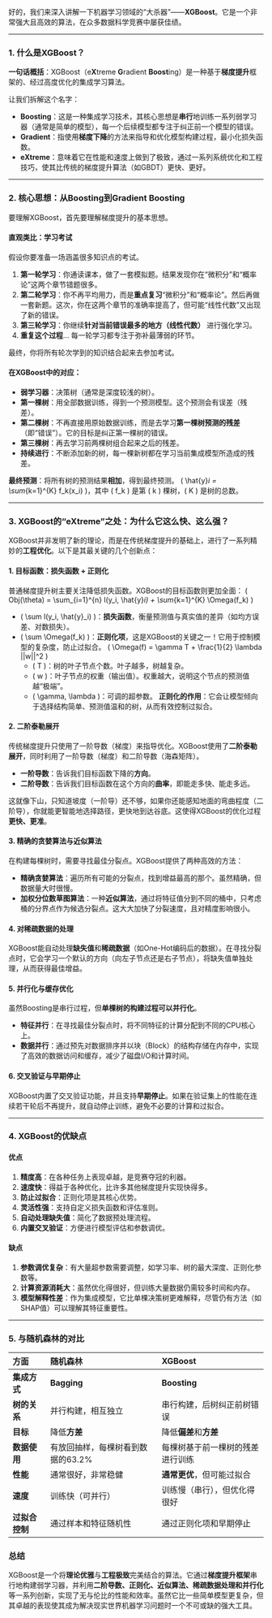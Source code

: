 好的，我们来深入讲解一下机器学习领域的“大杀器”——**XGBoost**。它是一个非常强大且高效的算法，在众多数据科学竞赛中屡获佳绩。

---

### 1. 什么是XGBoost？

**一句话概括**：XGBoost（e**X**treme **G**radient **Boost**ing）是一种基于**梯度提升**框架的、经过高度优化的集成学习算法。

让我们拆解这个名字：
*   **Boosting**：这是一种集成学习技术，其核心思想是**串行**地训练一系列弱学习器（通常是简单的模型），每一个后续模型都专注于纠正前一个模型的错误。
*   **Gradient**：指使用**梯度下降**的方法来指导和优化模型构建过程，最小化损失函数。
*   **eXtreme**：意味着它在性能和速度上做到了极致，通过一系列系统优化和工程技巧，使其比传统的梯度提升算法（如GBDT）更快、更好。

---

### 2. 核心思想：从Boosting到Gradient Boosting

要理解XGBoost，首先要理解梯度提升的基本思想。

#### 直观类比：学习考试

假设你要准备一场涵盖很多知识点的考试。
1.  **第一轮学习**：你通读课本，做了一套模拟题。结果发现你在“微积分”和“概率论”这两个章节错题很多。
2.  **第二轮学习**：你不再平均用力，而是**重点复习**“微积分”和“概率论”。然后再做一套新题。这次，你在这两个章节的准确率提高了，但可能“线性代数”又出现了新的错误。
3.  **第三轮学习**：你继续**针对当前错误最多的地方（线性代数）** 进行强化学习。
4.  **重复这个过程**... 每一轮学习都专注于弥补最薄弱的环节。

最终，你将所有轮次学到的知识结合起来去参加考试。

#### 在XGBoost中的对应：

*   **弱学习器**：决策树（通常是深度较浅的树）。
*   **第一棵树**：用全部数据训练，得到一个预测模型。这个预测会有误差（残差）。
*   **第二棵树**：不再直接用原始数据训练，而是去学习**第一棵树预测的残差**（即“错误”）。它的目标是纠正第一棵树的错误。
*   **第三棵树**：再去学习前两棵树组合起来之后的残差。
*   **持续进行**：不断添加新的树，每一棵新树都在学习当前集成模型所造成的残差。

**最终预测**：将所有树的预测结果**相加**，得到最终预测。
\( \hat{y}_i = \sum_{k=1}^{K} f_k(x_i) \)，其中 \( f_k \) 是第 \( k \) 棵树，\( K \) 是树的总数。

---

### 3. XGBoost的“eXtreme”之处：为什么它这么快、这么强？

XGBoost并非发明了新的理论，而是在传统梯度提升的基础上，进行了一系列精妙的**工程优化**。以下是其最关键的几个创新点：

#### 1. 目标函数：损失函数 + 正则化

普通梯度提升树主要关注降低损失函数。XGBoost的目标函数则更加全面：
\( Obj(\theta) = \sum_{i=1}^{n} l(y_i, \hat{y}_i) + \sum_{k=1}^{K} \Omega(f_k) \)

*   \( \sum l(y_i, \hat{y}_i) \)：**损失函数**，衡量预测值与真实值的差异（如均方误差、对数损失）。
*   \( \sum \Omega(f_k) \)：**正则化项**，这是XGBoost的关键之一！它用于控制模型的复杂度，防止过拟合。
    \( \Omega(f) = \gamma T + \frac{1}{2} \lambda ||w||^2 \)
    *   \( T \)：树的叶子节点个数。叶子越多，树越复杂。
    *   \( w \)：叶子节点的权重（输出值）。权重越大，说明这个节点的预测值越“极端”。
    *   \( \gamma, \lambda \)：可调的超参数。
    **正则化的作用**：它会让模型倾向于选择结构简单、预测值温和的树，从而有效控制过拟合。

#### 2. 二阶泰勒展开

传统梯度提升只使用了一阶导数（梯度）来指导优化。XGBoost使用了**二阶泰勒展开**，同时利用了一阶导数（梯度）和二阶导数（海森矩阵）。

*   **一阶导数**：告诉我们目标函数下降的**方向**。
*   **二阶导数**：告诉我们目标函数在这个方向的**曲率**，即能走多快、能走多远。

这就像下山，只知道坡度（一阶导）还不够，如果你还能感知地面的弯曲程度（二阶导），你就能更智能地选择路径，更快地到达谷底。这使得XGBoost的优化过程**更快、更准**。

#### 3. 精确的贪婪算法与近似算法

在构建每棵树时，需要寻找最佳分裂点。XGBoost提供了两种高效的方法：
*   **精确贪婪算法**：遍历所有可能的分裂点，找到增益最高的那个。虽然精确，但数据量大时很慢。
*   **加权分位数草图算法**：一种**近似算法**，通过将特征值分到不同的桶中，只考虑桶的分界点作为候选分裂点。这大大加快了分裂速度，且对精度影响很小。

#### 4. 对稀疏数据的处理

XGBoost能自动处理**缺失值**和**稀疏数据**（如One-Hot编码后的数据）。在寻找分裂点时，它会学习一个默认的方向（向左子节点还是右子节点），将缺失值单独处理，从而获得最佳增益。

#### 5. 并行化与缓存优化

虽然Boosting是串行过程，但**单棵树的构建过程可以并行化**。
*   **特征并行**：在寻找最佳分裂点时，将不同特征的计算分配到不同的CPU核心上。
*   **数据并行**：通过预先对数据排序并以块（Block）的结构存储在内存中，实现了高效的数据访问和缓存，减少了磁盘I/O和计算时间。

#### 6. 交叉验证与早期停止

XGBoost内置了交叉验证功能，并且支持**早期停止**。如果在验证集上的性能在连续若干轮后不再提升，就自动停止训练，避免不必要的计算和过拟合。

---

### 4. XGBoost的优缺点

#### 优点

1.  **精度高**：在各种任务上表现卓越，是竞赛夺冠的利器。
2.  **速度快**：得益于各种优化，比许多其他梯度提升实现快得多。
3.  **防止过拟合**：正则化项是其核心优势。
4.  **灵活性强**：支持自定义损失函数和评估准则。
5.  **自动处理缺失值**：简化了数据预处理流程。
6.  **内置交叉验证**：方便进行模型评估和参数调优。

#### 缺点

1.  **参数调优复杂**：有大量超参数需要调整，如学习率、树的最大深度、正则化参数等。
2.  **计算资源消耗大**：虽然优化得很好，但训练大量数据仍需较多时间和内存。
3.  **模型解释性差**：作为集成模型，它比单棵决策树更难解释，尽管仍有方法（如SHAP值）可以理解其特征重要性。

---

### 5. 与随机森林的对比

| 方面 | 随机森林 | XGBoost |
| :--- | :--- | :--- |
| **集成方式** | **Bagging** | **Boosting** |
| **树的关系** | 并行构建，相互独立 | 串行构建，后树纠正前树错误 |
| **目标** | 降低**方差** | 降低**偏差**和**方差** |
| **数据使用** | 有放回抽样，每棵树看到数据的63.2% | 每棵树基于前一棵树的残差进行训练 |
| **性能** | 通常很好，非常稳健 | **通常更优**，但可能过拟合 |
| **速度** | 训练快（可并行） | 训练慢（串行），但优化得很好 |
| **过拟合控制**| 通过样本和特征随机性 | 通过正则化项和早期停止 |

### 总结

XGBoost是一个将**理论优雅**与**工程极致**完美结合的算法。它通过**梯度提升框架**串行地构建弱学习器，并利用**二阶导数、正则化、近似算法、稀疏数据处理和并行化**等一系列创新，实现了无与伦比的性能和效率。虽然它比一些简单模型更复杂，但其卓越的表现使其成为解决现实世界机器学习问题时一个不可或缺的强大工具。